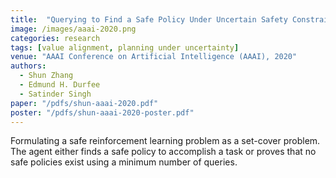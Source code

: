 ```yaml
---
title:  "Querying to Find a Safe Policy Under Uncertain Safety Constraints in Markov Decision Processes"
image: /images/aaai-2020.png
categories: research
tags: [value alignment, planning under uncertainty]
venue: "AAAI Conference on Artificial Intelligence (AAAI), 2020"
authors:
  - Shun Zhang
  - Edmund H. Durfee
  - Satinder Singh
paper: "/pdfs/shun-aaai-2020.pdf"
poster: "/pdfs/shun-aaai-2020-poster.pdf"
---
```

Formulating a safe reinforcement learning problem as a set-cover problem. The agent either finds a safe policy to accomplish a task or proves that no safe policies exist using a minimum number of queries.

<!-- Also presented at the _Safety and Robustness in Decision-making Workshop_ at _NeurIPS_, 2019. -->

